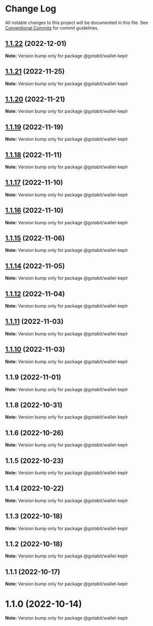 # Change Log

All notable changes to this project will be documented in this file.
See [Conventional Commits](https://conventionalcommits.org) for commit guidelines.

## [1.1.22](https://github.com/gotabit/sdk-ts/compare/@gotabit/wallet-keplr@1.1.21...@gotabit/wallet-keplr@1.1.22) (2022-12-01)

**Note:** Version bump only for package @gotabit/wallet-keplr

## [1.1.21](https://github.com/gotabit/sdk-ts/compare/@gotabit/wallet-keplr@1.1.20...@gotabit/wallet-keplr@1.1.21) (2022-11-25)

**Note:** Version bump only for package @gotabit/wallet-keplr

## [1.1.20](https://github.com/gotabit/sdk-ts/compare/@gotabit/wallet-keplr@1.1.19...@gotabit/wallet-keplr@1.1.20) (2022-11-21)

**Note:** Version bump only for package @gotabit/wallet-keplr

## [1.1.19](https://github.com/gotabit/sdk-ts/compare/@gotabit/wallet-keplr@1.1.18...@gotabit/wallet-keplr@1.1.19) (2022-11-19)

**Note:** Version bump only for package @gotabit/wallet-keplr

## [1.1.18](https://github.com/gotabit/sdk-ts/compare/@gotabit/wallet-keplr@1.1.17...@gotabit/wallet-keplr@1.1.18) (2022-11-11)

**Note:** Version bump only for package @gotabit/wallet-keplr

## [1.1.17](https://github.com/gotabit/sdk-ts/compare/@gotabit/wallet-keplr@1.1.16...@gotabit/wallet-keplr@1.1.17) (2022-11-10)

**Note:** Version bump only for package @gotabit/wallet-keplr

## [1.1.16](https://github.com/gotabit/sdk-ts/compare/@gotabit/wallet-keplr@1.1.15...@gotabit/wallet-keplr@1.1.16) (2022-11-10)

**Note:** Version bump only for package @gotabit/wallet-keplr

## [1.1.15](https://github.com/gotabit/sdk-ts/compare/@gotabit/wallet-keplr@1.1.14...@gotabit/wallet-keplr@1.1.15) (2022-11-06)

**Note:** Version bump only for package @gotabit/wallet-keplr

## [1.1.14](https://github.com/gotabit/sdk-ts/compare/@gotabit/wallet-keplr@1.1.12...@gotabit/wallet-keplr@1.1.14) (2022-11-05)

**Note:** Version bump only for package @gotabit/wallet-keplr

## [1.1.12](https://github.com/gotabit/sdk-ts/compare/@gotabit/wallet-keplr@1.1.11...@gotabit/wallet-keplr@1.1.12) (2022-11-04)

**Note:** Version bump only for package @gotabit/wallet-keplr

## [1.1.11](https://github.com/gotabit/sdk-ts/compare/@gotabit/wallet-keplr@1.1.10...@gotabit/wallet-keplr@1.1.11) (2022-11-03)

**Note:** Version bump only for package @gotabit/wallet-keplr

## [1.1.10](https://github.com/gotabit/sdk-ts/compare/@gotabit/wallet-keplr@1.1.9...@gotabit/wallet-keplr@1.1.10) (2022-11-03)

**Note:** Version bump only for package @gotabit/wallet-keplr

## 1.1.9 (2022-11-01)

**Note:** Version bump only for package @gotabit/wallet-keplr

## 1.1.8 (2022-10-31)

**Note:** Version bump only for package @gotabit/wallet-keplr

## 1.1.6 (2022-10-26)

**Note:** Version bump only for package @gotabit/wallet-keplr

## 1.1.5 (2022-10-23)

**Note:** Version bump only for package @gotabit/wallet-keplr

## 1.1.4 (2022-10-22)

**Note:** Version bump only for package @gotabit/wallet-keplr

## 1.1.3 (2022-10-18)

**Note:** Version bump only for package @gotabit/wallet-keplr

## 1.1.2 (2022-10-18)

**Note:** Version bump only for package @gotabit/wallet-keplr

## 1.1.1 (2022-10-17)

**Note:** Version bump only for package @gotabit/wallet-keplr

# 1.1.0 (2022-10-14)

**Note:** Version bump only for package @gotabit/wallet-keplr
